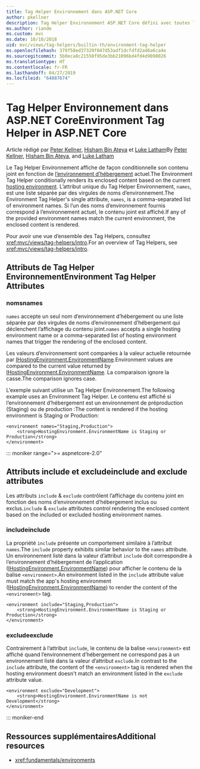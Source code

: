 ```yaml
---
title: Tag Helper Environnement dans ASP.NET Core
author: pkellner
description: Tag Helper Environnement ASP.NET Core défini avec toutes les propriétés
ms.author: riande
ms.custom: mvc
ms.date: 10/10/2018
uid: mvc/views/tag-helpers/builtin-th/environment-tag-helper
ms.openlocfilehash: 379f58ed37329f047d53adf1dcfdfd2ad6a6ca4e
ms.sourcegitcommit: 5b0eca8c21550f95de3bb21096bd4fd4d9098026
ms.translationtype: HT
ms.contentlocale: fr-FR
ms.lasthandoff: 04/27/2019
ms.locfileid: "64887674"
---
```

# <a name="environment-tag-helper-in-aspnet-core"></a><span data-ttu-id="9afcb-103">Tag Helper Environnement dans ASP.NET Core</span><span class="sxs-lookup"><span data-stu-id="9afcb-103">Environment Tag Helper in ASP.NET Core</span></span>

<span data-ttu-id="9afcb-104">Article rédigé par [Peter Kellner](http://peterkellner.net), [Hisham Bin Ateya](https://twitter.com/hishambinateya) et [Luke Latham](https://github.com/guardrex)</span><span class="sxs-lookup"><span data-stu-id="9afcb-104">By [Peter Kellner](http://peterkellner.net), [Hisham Bin Ateya](https://twitter.com/hishambinateya), and [Luke Latham](https://github.com/guardrex)</span></span>

<span data-ttu-id="9afcb-105">Le Tag Helper Environnement affiche de façon conditionnelle son contenu joint en fonction de [l’environnement d’hébergement](xref:fundamentals/environments) actuel.</span><span class="sxs-lookup"><span data-stu-id="9afcb-105">The Environment Tag Helper conditionally renders its enclosed content based on the current [hosting environment](xref:fundamentals/environments).</span></span> <span data-ttu-id="9afcb-106">L’attribut unique du Tag Helper Environnement, `names`, est une liste séparée par des virgules de noms d’environnement.</span><span class="sxs-lookup"><span data-stu-id="9afcb-106">The Environment Tag Helper's single attribute, `names`, is a comma-separated list of environment names.</span></span> <span data-ttu-id="9afcb-107">Si l’un des noms d’environnement fournis correspond à l’environnement actuel, le contenu joint est affiché.</span><span class="sxs-lookup"><span data-stu-id="9afcb-107">If any of the provided environment names match the current environment, the enclosed content is rendered.</span></span>

<span data-ttu-id="9afcb-108">Pour avoir une vue d’ensemble des Tag Helpers, consultez <xref:mvc/views/tag-helpers/intro>.</span><span class="sxs-lookup"><span data-stu-id="9afcb-108">For an overview of Tag Helpers, see <xref:mvc/views/tag-helpers/intro>.</span></span>

## <a name="environment-tag-helper-attributes"></a><span data-ttu-id="9afcb-109">Attributs de Tag Helper Environnement</span><span class="sxs-lookup"><span data-stu-id="9afcb-109">Environment Tag Helper Attributes</span></span>

### <a name="names"></a><span data-ttu-id="9afcb-110">noms</span><span class="sxs-lookup"><span data-stu-id="9afcb-110">names</span></span>

<span data-ttu-id="9afcb-111">`names` accepte un seul nom d’environnement d’hébergement ou une liste séparée par des virgules de noms d’environnement d’hébergement qui déclenchent l’affichage du contenu joint.</span><span class="sxs-lookup"><span data-stu-id="9afcb-111">`names` accepts a single hosting environment name or a comma-separated list of hosting environment names that trigger the rendering of the enclosed content.</span></span>

<span data-ttu-id="9afcb-112">Les valeurs d’environnement sont comparées à la valeur actuelle retournée par [IHostingEnvironment.EnvironmentName](xref:Microsoft.AspNetCore.Hosting.IHostingEnvironment.EnvironmentName*).</span><span class="sxs-lookup"><span data-stu-id="9afcb-112">Environment values are compared to the current value returned by [IHostingEnvironment.EnvironmentName](xref:Microsoft.AspNetCore.Hosting.IHostingEnvironment.EnvironmentName*).</span></span> <span data-ttu-id="9afcb-113">La comparaison ignore la casse.</span><span class="sxs-lookup"><span data-stu-id="9afcb-113">The comparison ignores case.</span></span>

<span data-ttu-id="9afcb-114">L’exemple suivant utilise un Tag Helper Environnement.</span><span class="sxs-lookup"><span data-stu-id="9afcb-114">The following example uses an Environment Tag Helper.</span></span> <span data-ttu-id="9afcb-115">Le contenu est affiché si l’environnement d’hébergement est un environnement de préproduction (Staging) ou de production :</span><span class="sxs-lookup"><span data-stu-id="9afcb-115">The content is rendered if the hosting environment is Staging or Production:</span></span>

```cshtml
<environment names="Staging,Production">
    <strong>HostingEnvironment.EnvironmentName is Staging or Production</strong>
</environment>
```

::: moniker range=">= aspnetcore-2.0"

## <a name="include-and-exclude-attributes"></a><span data-ttu-id="9afcb-116">Attributs include et exclude</span><span class="sxs-lookup"><span data-stu-id="9afcb-116">include and exclude attributes</span></span>

<span data-ttu-id="9afcb-117">Les attributs `include` & `exclude` contrôlent l’affichage du contenu joint en fonction des noms d’environnement d’hébergement inclus ou exclus.</span><span class="sxs-lookup"><span data-stu-id="9afcb-117">`include` & `exclude` attributes control rendering the enclosed content based on the included or excluded hosting environment names.</span></span>

### <a name="include"></a><span data-ttu-id="9afcb-118">include</span><span class="sxs-lookup"><span data-stu-id="9afcb-118">include</span></span>

<span data-ttu-id="9afcb-119">La propriété `include` présente un comportement similaire à l’attribut `names`.</span><span class="sxs-lookup"><span data-stu-id="9afcb-119">The `include` property exhibits similar behavior to the `names` attribute.</span></span> <span data-ttu-id="9afcb-120">Un environnement listé dans la valeur d’attribut `include` doit correspondre à l’environnement d’hébergement de l’application ([IHostingEnvironment.EnvironmentName](xref:Microsoft.AspNetCore.Hosting.IHostingEnvironment.EnvironmentName*)) pour afficher le contenu de la balise `<environment>`.</span><span class="sxs-lookup"><span data-stu-id="9afcb-120">An environment listed in the `include` attribute value must match the app's hosting environment ([IHostingEnvironment.EnvironmentName](xref:Microsoft.AspNetCore.Hosting.IHostingEnvironment.EnvironmentName*)) to render the content of the `<environment>` tag.</span></span>

```cshtml
<environment include="Staging,Production">
    <strong>HostingEnvironment.EnvironmentName is Staging or Production</strong>
</environment>
```

### <a name="exclude"></a><span data-ttu-id="9afcb-121">exclude</span><span class="sxs-lookup"><span data-stu-id="9afcb-121">exclude</span></span>

<span data-ttu-id="9afcb-122">Contrairement à l’attribut `include`, le contenu de la balise `<environment>` est affiché quand l’environnement d’hébergement ne correspond pas à un environnement listé dans la valeur d’attribut `exclude`.</span><span class="sxs-lookup"><span data-stu-id="9afcb-122">In contrast to the `include` attribute, the content of the `<environment>` tag is rendered when the hosting environment doesn't match an environment listed in the `exclude` attribute value.</span></span>

```cshtml
<environment exclude="Development">
    <strong>HostingEnvironment.EnvironmentName is not Development</strong>
</environment>
```

::: moniker-end

## <a name="additional-resources"></a><span data-ttu-id="9afcb-123">Ressources supplémentaires</span><span class="sxs-lookup"><span data-stu-id="9afcb-123">Additional resources</span></span>

* <xref:fundamentals/environments>
